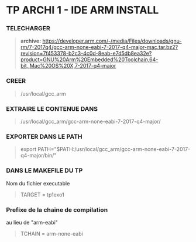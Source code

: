 # TP ARCHI 1 - IDE ARM INSTALL

### TELECHARGER 
> **archive:**
> https://developer.arm.com/-/media/Files/downloads/gnu-rm/7-2017q4/gcc-arm-none-eabi-7-2017-q4-major-mac.tar.bz2?revision=7f453378-b2c3-4c0d-8eab-e7d5db8ea32e?product=GNU%20Arm%20Embedded%20Toolchain,64-bit,,Mac%20OS%20X,7-2017-q4-major


### CREER
> /usr/local/gcc_arm

### EXTRAIRE LE CONTENUE DANS 
> /usr/local/gcc_arm/gcc-arm-none-eabi-7-2017-q4-major/

### EXPORTER DANS LE PATH
> export PATH="$PATH:/usr/local/gcc_arm/gcc-arm-none-eabi-7-2017-q4-major/bin/"

### DANS LE MAKEFILE DU TP
Nom du fichier executable
> TARGET = tp1exo1

### Prefixe de la chaine de compilation
au lieu de "arm-eabi"
> TCHAIN = arm-none-eabi
